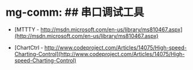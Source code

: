 ﻿# mg-comm: ## 串口调试工具

*	[MTTTY - http://msdn.microsoft.com/en-us/library/ms810467.aspx](http://msdn.microsoft.com/en-us/library/ms810467.aspx)

*	[ChartCtrl - http://www.codeproject.com/Articles/14075/High-speed-Charting-Control](http://www.codeproject.com/Articles/14075/High-speed-Charting-Control)
